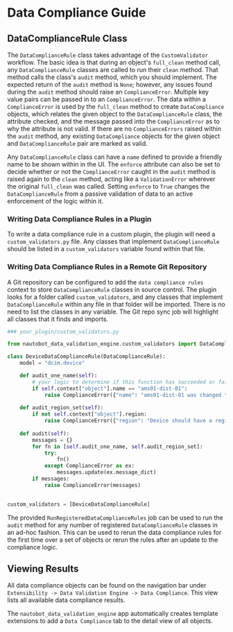 # Data Compliance Guide

## DataComplianceRule Class

The `DataComplianceRule` class takes advantage of the `CustomValidator` workflow.  The basic idea is that during an object's `full_clean` method call, any `DataComplianceRule` classes are called to run their `clean` method.  That method calls the class's `audit` method, which you should implement.  The expected return of the `audit` method is `None`; however, any issues found during the `audit` method should raise an `ComplianceError`.  Multiple key value pairs can be passed in to an `ComplianceError`.  The data within a `ComplianceError` is used by the `full_clean` method to create `DataCompliance` objects, which relates the given object to the `DataComplianceRule` class, the attribute checked, and the message passed into the `ComplianceError` as to why the attribute is not valid.  If there are no `ComplianceErrors` raised within the `audit` method, any existing `DataCompliance` objects for the given object and `DataComplianceRule` pair are marked as valid.

Any `DataComplianceRule` class can have a `name` defined to provide a friendly name to be shown within in the UI.  The `enforce` attribute can also be set to decide whether or not the `ComplianceError` caught in the `audit` method is raised again to the `clean` method, acting like a `ValidationError` wherever the original `full_clean` was called.  Setting `enforce` to `True` changes the `DataComplianceRule` from a passive validation of data to an active enforcement of the logic within it.

### Writing Data Compliance Rules in a Plugin

To write a data compliance rule in a custom plugin, the plugin will need a `custom_validators.py` file.  Any classes that implement `DataComplianceRule` should be listed in a `custom_validators` variable found within that file.

### Writing Data Compliance Rules in a Remote Git Repository

A Git repository can be configured to add the `data compliance rules` context to store `DataComplianceRule` classes in source control.  The plugin looks for a folder called `custom_validators`, and any classes that implement `DataComplianceRule` within any file in that folder will be imported.  There is no need to list the classes in any variable.  The Git repo sync job will highlight all classes that it finds and imports.

```python
### your_plugin/custom_validators.py

from nautobot_data_validation_engine.custom_validators import DataComplianceRule, ComplianceError

class DeviceDataComplianceRule(DataComplianceRule):
    model = "dcim.device"

    def audit_one_name(self):
        # your logic to determine if this function has succeeded or failed
        if self.context["object"].name == "ams01-dist-01":
            raise ComplianceError({"name": "ams01-dist-01 was changed to ams-rt01"})
    
    def audit_region_set(self):
        if not self.context["object"].region:
            raise ComplianceError({"region": "Device should have a region set."})
    
    def audit(self):
        messages = {}
        for fn in [self.audit_one_name, self.audit_region_set]:
            try:
                fn()
            except ComplianceError as ex:
                messages.update(ex.message_dict)
        if messages:
            raise ComplianceError(messages)
        

custom_validators = [DeviceDataComplianceRule]

```

The provided `RunRegisteredDataComplianceRules` job can be used to run the `audit` method for any number of registered `DataComplianceRule` classes in an ad-hoc fashion.  This can be used to rerun the data compliance rules for the first time over a set of objects or rerun the rules after an update to the compliance logic.

## Viewing Results

All data compliance objects can be found on the navigation bar under `Extensibility -> Data Validation Engine -> Data Compliance`. This view lists all available data compliance results.

The `nautobot_data_validation_engine` app automatically creates template extensions to add a `Data Compliance` tab to the detail view of all objects.